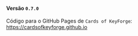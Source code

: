 #### Versão `0.7.0`

Código para o GitHub Pages de `Cards of KeyForge`: https://cardsofkeyforge.github.io
